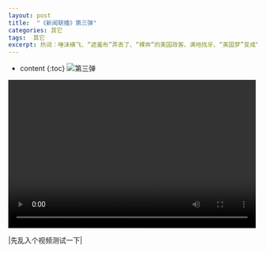 ```yaml
---
layout: post
title:  "《新闻联播》第三弹"
categories: 其它
tags:  其它
excerpt: 热词：唾沫横飞、“遮羞布”弄丢了、“裸奔”的美国政客、满地找牙、“美国梦”变成“美国噩梦”、能不讲理就不讲理、选择性色盲、撒谎不脸红、自黑……
---
```


* content
{:toc}
![第三弹](https://pics5.baidu.com/feed/9213b07eca8065383ee63fecc1ba9341ac3482a9.jpeg?token=b989ba0cdf5a2834224c0f4f519010c2&s=3003E8B6091225E9043AA69B0300D08C)



<video src="https://ip2412023507.mobgslb.tbcache.com/69741300DC33271450D2C3105/03000A01005D3BC6D7F96D768198BAFD003C0A-8C72-4E56-816A-EE0D3F3ECE1C.mp4?ccode=0502&duration=346&expire=18000&psid=27dbf7b0f1378b76374a512b30db30ae&ups_client_netip=7008dc81&ups_ts=1565086926&ups_userid=1746504609&utid=UumxFObY9DACAXAI27kRe%2BwW&vid=XNDI4OTQ1MjgzMg&vkey=A3acb1a2b13b5864d868764105a8fe70d&sp=&bc=2&ali_redirect_domain=ykugc.cp31.ott.cibntv.net&ali_redirect_ex_ftag=007ec7816c621df68017155bbf1ee8771c4ea9316c001078&ali_redirect_ex_tmining_ts=1565086930&ali_redirect_ex_tmining_expire=3600&ali_redirect_ex_hot=100" controls="controls" width="500" height="300">您的浏览器不支持播放该视频！</video>

|先乱入个视频测试一下|